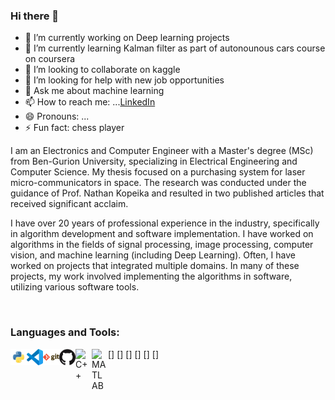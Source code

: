 ### Hi there 👋

- 🔭 I’m currently working on Deep learning projects
- 🌱 I’m currently learning Kalman filter as part of autonounous cars course on coursera
- 👯 I’m looking to collaborate on kaggle 
- 🤔 I’m looking for help with new job opportunities 
- 💬 Ask me about machine learning
- 📫 How to reach me: ...[LinkedIn](https://www.linkedin.com/in/michaelscheinfeild/)
- 😄 Pronouns: ...
- ⚡ Fun fact: chess player
  

I am an Electronics and Computer Engineer with a Master's degree (MSc) from Ben-Gurion University, specializing in Electrical Engineering and Computer Science.
My thesis focused on a purchasing system for laser micro-communicators in space. The research was conducted under the guidance of Prof. Nathan Kopeika and resulted in two published articles that received significant acclaim.

I have over 20 years of professional experience in the industry, specifically in algorithm development and software implementation. 
I have worked on algorithms in the fields of signal processing, image processing, computer vision, and machine learning (including Deep Learning).
Often, I have worked on projects that integrated multiple domains. In many of these projects, my work involved implementing the algorithms in software, utilizing various software tools.

<br />

### Languages and Tools:


[<img align="left" alt="python" width="26px" src="https://raw.githubusercontent.com/github/explore/80688e429a7d4ef2fca1e82350fe8e3517d3494d/topics/python/python.png" />]
[<img align="left" alt="Visual Studio Code" width="26px" src="https://raw.githubusercontent.com/github/explore/80688e429a7d4ef2fca1e82350fe8e3517d3494d/topics/visual-studio-code/visual-studio-code.png" />]
[<img align="left" alt="Git" width="26px" src="https://raw.githubusercontent.com/github/explore/80688e429a7d4ef2fca1e82350fe8e3517d3494d/topics/git/git.png" />]
[<img align="left" alt="GitHub" width="26px" src="https://raw.githubusercontent.com/github/explore/78df643247d429f6cc873026c0622819ad797942/topics/github/github.png" />]
[<img align="left" alt="C++" width="26px" src="https://raw.githubusercontent.com/isocpp/logos/master/cpp_logo.png" />]
[<img align="left" alt="MATLAB" width="26px" src="https://www.mathworks.com/company/newsroom/mathworks-logo-square.png" />]



<!--
**michaelscheinfeild/michaelscheinfeild** is a ✨ _special_ ✨ repository because its `README.md` (this file) appears on your GitHub profile.



- 🔭 I’m currently working on Deep learning projects
- 🌱 I’m currently learning Kalman filter as part of autonounous cars course on coursera
- 👯 I’m looking to collaborate on kaggle 
- 🤔 I’m looking for help with new job opportunities 
- 💬 Ask me about machine learning
- 📫 How to reach me: [...](https://www.linkedin.com/in/michaelscheinfeild/)
- 😄 Pronouns: ...
- ⚡ Fun fact: chess player
-->
